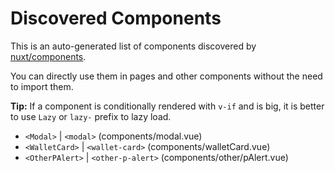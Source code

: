 # Discovered Components

This is an auto-generated list of components discovered by [nuxt/components](https://github.com/nuxt/components).

You can directly use them in pages and other components without the need to import them.

**Tip:** If a component is conditionally rendered with `v-if` and is big, it is better to use `Lazy` or `lazy-` prefix to lazy load.

- `<Modal>` | `<modal>` (components/modal.vue)
- `<WalletCard>` | `<wallet-card>` (components/walletCard.vue)
- `<OtherPAlert>` | `<other-p-alert>` (components/other/pAlert.vue)
